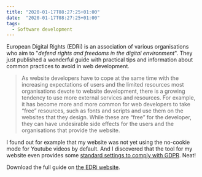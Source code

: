 ```yaml
---
title: "2020-01-17T08:27:25+01:00"
date:  "2020-01-17T08:27:25+01:00"
tags:
  - Software development
---
```


European Digital Rights (EDRi) is an association of various organisations who aim to "_defend rights and freedoms in the digital environment_". They just published a wonderful guide with practical tips and information about common practices to avoid in web development.

> As website developers have to cope at the same time with the increasing expectations of users and the limited resources most organisations devote to website development, there is a growing tendency to use more external services and resources. For example, it has become more and more common for web developers to take “free” resources, such as fonts and scripts and use them on the websites that they design. While these are “free” for the developer, they can have undesirable side effects for the users and the organisations that provide the website.

I found out for example that my website was not yet using the no-cookie mode for Youtube videos by default. And I discovered that the tool for my website even provides some [standard settings to comply with GDPR](https://gohugo.io/about/hugo-and-gdpr/). Neat!

Download the full guide on [the EDRi website](https://edri.org/ethical-web-dev/).
